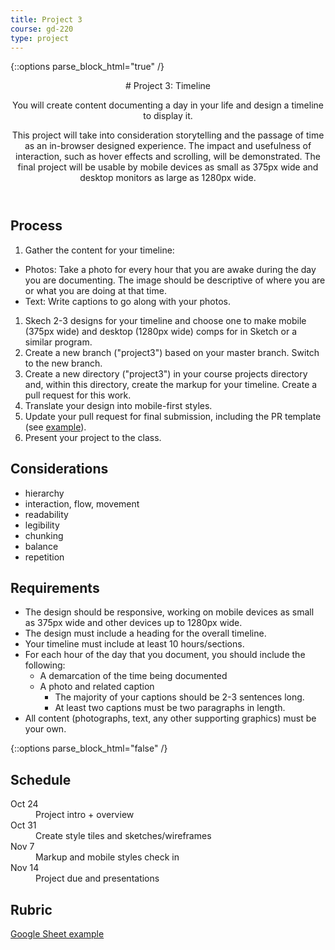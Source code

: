 ```yaml
---
title: Project 3
course: gd-220
type: project
---
```


{::options parse_block_html="true" /}

<header>
# Project 3: Timeline

You will create content documenting a day in your life and design a timeline to display it.

This project will take into consideration storytelling and the passage of time as an in-browser designed experience. The impact and usefulness of interaction, such as hover effects and scrolling, will be demonstrated. The final project will be usable by mobile devices as small as 375px wide and desktop monitors as large as 1280px wide.
</header>

<section>

## Process
1. Gather the content for your timeline:
  - Photos: Take a photo for every hour that you are awake during the day you are documenting. The image should be descriptive of where you are or what you are doing at that time.
  - Text:  Write captions to go along with your photos.
1. Skech 2-3 designs for your timeline and choose one to make mobile (375px wide) and desktop (1280px wide) comps for in Sketch or a similar program.
1. Create a new branch ("project3") based on your master branch. Switch to the new branch.
1. Create a new directory ("project3") in your course projects directory and, within this directory, create the markup for your timeline. Create a pull request for this work.
1. Translate your design into mobile-first styles.
1. Update your pull request for final submission, including the PR template (see [example](https://github.com/mica-web/gd2/pull/3)).
1. Present your project to the class.

## Considerations
- hierarchy
- interaction, flow, movement
- readability
- legibility
- chunking
- balance
- repetition

## Requirements
- The design should be responsive, working on mobile devices as small as 375px wide and other devices up to 1280px wide.
- The design must include a heading for the overall timeline.
- Your timeline must include at least 10 hours/sections.
- For each hour of the day that you document, you should include the following:
  - A demarcation of the time being documented
  - A photo and related caption
    - The majority of your captions should be 2-3 sentences long.
    - At least two captions must be two paragraphs in length.
- All content (photographs, text, any other supporting graphics) must be your own.

</section>

{::options parse_block_html="false" /}

<aside>

<h2>Schedule</h2>

<dl>
  <dt>Oct 24</dt>
  <dd>Project intro + overview</dd>
  <dt>Oct 31</dt>
  <dd>Create style tiles and sketches/wireframes</dd>
  <dt>Nov 7</dt>
  <dd>Markup and mobile styles check in</dd>
  <dt>Nov 14</dt>
  <dd>Project due and presentations</dd>
</dl>

<h2>Rubric</h2>
<a href="https://docs.google.com/spreadsheets/d/14OvRJcowtc2IpjVv1EGY4tRlp3xSzL0Yzvn0urztFks/edit?usp=sharing" target="_blank">Google Sheet example</a>

</aside>
